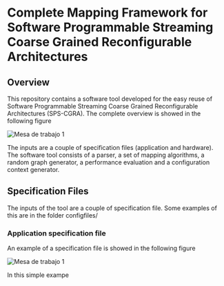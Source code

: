 # Complete Mapping Framework for Software Programmable Streaming Coarse Grained Reconfigurable Architectures


## Overview

This repository contains a software tool developed for the easy reuse of Software Programmable Streaming Coarse Grained Reconfigurable Architectures (SPS-CGRA). The complete overview is showed in the following figure



![Mesa de trabajo 1](https://user-images.githubusercontent.com/35706145/117903432-27a61880-b295-11eb-870b-68d1b6d5b97a.png)



The inputs are a couple of specification files (application and hardware). The software tool consists of a parser, a set of mapping algorithms, a random graph generator, a performance evaluation and a configuration context generator.

## Specification Files

The inputs of the tool are a couple of specification file. Some examples of this are in the folder configfiles/

### Application specification file

An example of a specification file is showed in the following figure

![Mesa de trabajo 1](https://user-images.githubusercontent.com/35706145/117904373-deef5f00-b296-11eb-9fad-3bf765433eac.png)

In this simple exampe
